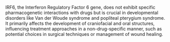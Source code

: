 IRF6, the Interferon Regulatory Factor 6 gene, does not exhibit specific pharmacogenetic interactions with drugs but is crucial in developmental disorders like Van der Woude syndrome and popliteal pterygium syndrome. It primarily affects the development of craniofacial and oral structures, influencing treatment approaches in a non-drug-specific manner, such as potential choices in surgical techniques or management of wound healing.